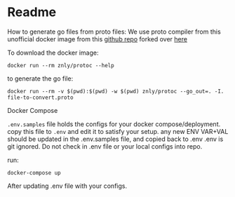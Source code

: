 # Readme

How to generate go files from proto files:
We use proto compiler from this unofficial docker image from this [github repo](https://github.com/znly/docker-protobuf) forked over [here](https://github.com/go-get/docker-protobuf)

To download the docker image:
```
docker run --rm znly/protoc --help
```

to generate the go file:
```
docker run --rm -v $(pwd):$(pwd) -w $(pwd) znly/protoc --go_out=. -I. file-to-convert.proto
```

Docker Compose

`.env.samples` file holds the configs for your docker compose/deployment.
copy this file to `.env` and edit it to satisfy your setup.
any new ENV VAR+VAL should be updated in the .env.samples file, and copied back to .env
.env is git ignored. Do not check in .env file or your local configs into repo.

run:

```
docker-compose up
```

After updating .env file with your configs.